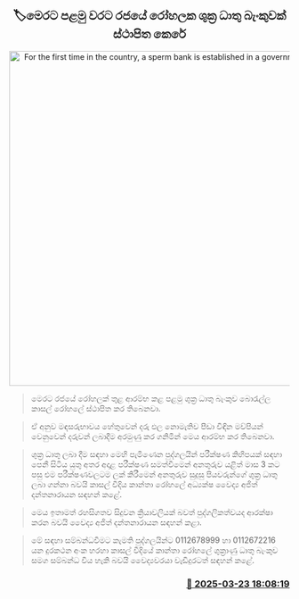 <p align='center'><b><h2 align='center' title='For the first time in the country, a sperm bank is established in a government hospital'>🏷මෙරට පළමු වරට රජයේ රෝහලක ශුක්‍ර ධාතු බැංකුවක් ස්ථාපිත කෙරේ</h2></b></p>
<p align='center'><img src='https://helakuru.sgp1.cdn.digitaloceanspaces.com/esana/images/lib/sperm-bank.jpg' width='600' alt='For the first time in the country, a sperm bank is established in a government hospital'></p>

> මෙරට රජයේ රෝහලක් තුළ ආරම්භ කළ පළමු ශුක්‍ර ධාතු බැංකුව බොරැල්ල කාසල් රෝහලේ ස්ථාපිත කර තිබෙනවා.

> ඒ අනුව මඳසරුභාවය හේතුවෙන් දරු ඵල නොමැතිව පීඩා විඳින මව්පියන් වෙනුවෙන් දරුවන් ලබාදීම අරමුණු කර ගනිමින් මෙය ආරම්භ කර තිබෙනවා.

> ශුක්‍ර ධාතු ලබා දීම සඳහා මෙහි පැමිණෙන පුද්ගලයින් පරීක්ෂණ කිහිපයක් සඳහා පෙනී සිටිය යුතු අතර අදාළ පරීක්ෂණ සමත්වීමෙන් අනතුරුව යළිත් මාස 3 කට පසු එම පරීක්ෂණවලටම ලක් කිරීමෙන් අනතුරුව සුදුසු පියවරුන්ගේ ශුක්‍ර ධාතු ලබා ගන්නා බවයි කාසල් වීදිය කාන්තා රෝහලේ අධ්‍යක්ෂ වෛද්‍ය අජිත් දන්තනාරායන සඳහන් කළේ.

> මෙය ඉතාමත් රහසිගතව සිදුවන ක්‍රියාවලියක් බවත් පුද්ගලිකත්වයද ආරක්ෂා කරන බවයි වෛද්‍ය අජිත් දන්තනාරායන සඳහන් කළා.

> මේ සඳහා සම්බන්ධවීමට කැමති පුද්ගලයින්ට 0112678999 හා 0112672216 යන දුරකථන අංක හරහා කාසල් වීදියේ කාන්තා රෝහලේ ශුක්‍රාණු ධාතු බැංකුව සමග සම්බන්ධ විය හැකි බවයි වෛද්‍යවරයා වැඩිදුරටත් සඳහන් කළේ. 



<h3 align='right'><a href='https://www.helakuru.lk/esana/p/108570/'>📅 2025-03-23 18:08:19</a></h3>
